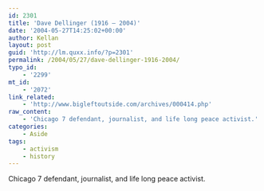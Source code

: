 ```yaml
---
id: 2301
title: 'Dave Dellinger (1916 – 2004)'
date: '2004-05-27T14:25:02+00:00'
author: Kellan
layout: post
guid: 'http://lm.quxx.info/?p=2301'
permalink: /2004/05/27/dave-dellinger-1916-2004/
typo_id:
    - '2299'
mt_id:
    - '2072'
link_related:
    - 'http://www.bigleftoutside.com/archives/000414.php'
raw_content:
    - 'Chicago 7 defendant, journalist, and life long peace activist.'
categories:
    - Aside
tags:
    - activism
    - history
---
```


Chicago 7 defendant, journalist, and life long peace activist.